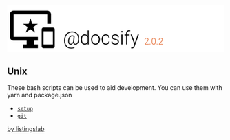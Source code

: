 ![header](../../media/header.png) 
 
## Unix 
 

These bash scripts can be used to aid development. 
You can use them with yarn and package.json

- [`setup`](./setup)  
- [`git`](./git)

[by listingslab](https://listingslab.com/docsify) 